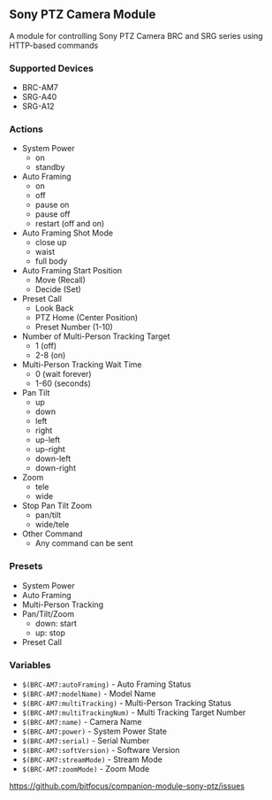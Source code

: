 ## Sony PTZ Camera Module

A module for controlling Sony PTZ Camera BRC and SRG series using HTTP-based commands

### Supported Devices

- BRC-AM7
- SRG-A40
- SRG-A12

### Actions

- System Power
  - on
  - standby
- Auto Framing
  - on
  - off
  - pause on
  - pause off
  - restart (off and on)
- Auto Framing Shot Mode
  - close up
  - waist
  - full body
- Auto Framing Start Position
  - Move (Recall)
  - Decide (Set)
- Preset Call
  - Look Back
  - PTZ Home (Center Position)
  - Preset Number (1-10)
- Number of Multi-Person Tracking Target
  - 1 (off)
  - 2-8 (on)
- Multi-Person Tracking Wait Time
  - 0 (wait forever)
  - 1-60 (seconds)
- Pan Tilt
  - up
  - down
  - left
  - right
  - up-left
  - up-right
  - down-left
  - down-right
- Zoom
  - tele
  - wide
- Stop Pan Tilt Zoom
  - pan/tilt
  - wide/tele
- Other Command
  - Any command can be sent

### Presets

- System Power
- Auto Framing
- Multi-Person Tracking
- Pan/Tilt/Zoom
  - down: start
  - up: stop
- Preset Call

### Variables

- `$(BRC-AM7:autoFraming)` - Auto Framing Status	
- `$(BRC-AM7:modelName)` - Model Name
- `$(BRC-AM7:multiTracking)` - Multi-Person Tracking Status	
- `$(BRC-AM7:multiTrackingNum)` - Multi Tracking Target Number	
- `$(BRC-AM7:name)` - Camera Name	
- `$(BRC-AM7:power)` - System Power State
- `$(BRC-AM7:serial)` - Serial Number
- `$(BRC-AM7:softVersion)` - Software Version
- `$(BRC-AM7:streamMode)` - Stream Mode	
- `$(BRC-AM7:zoomMode)` - Zoom Mode	


https://github.com/bitfocus/companion-module-sony-ptz/issues

